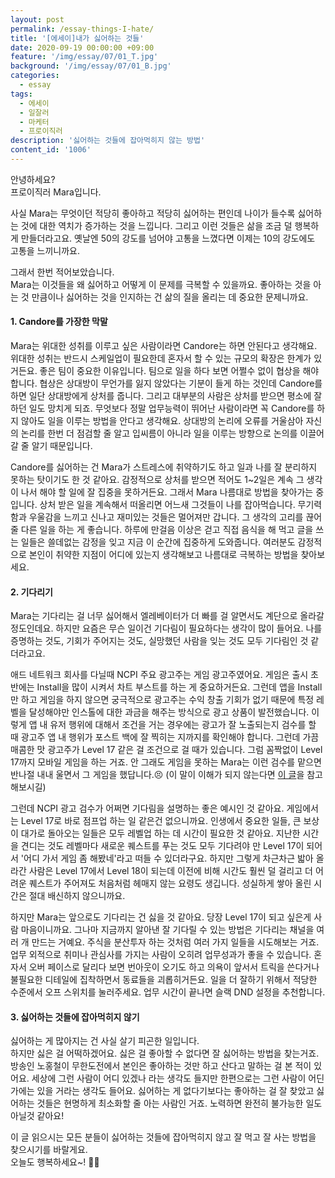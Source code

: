 ```yaml
---
layout: post
permalink: /essay-things-I-hate/
title: '[에세이]내가 싫어하는 것들'
date: 2020-09-19 00:00:00 +09:00
feature: '/img/essay/07/01_T.jpg'
background: '/img/essay/07/01_B.jpg'
categories:
  - essay
tags:
  - 에세이
  - 일잘러
  - 마케터
  - 프로이직러
description: '싫어하는 것들에 잡아먹히지 않는 방법'
content_id: '1006'
---
```


안녕하세요?<br>프로이직러 Mara입니다.

사실 Mara는 무엇이던 적당히 좋아하고 적당히 싫어하는 편인데 나이가 들수록 싫어하는 것에 대한 역치가 증가하는 것을 느낍니다. 그리고 이런 것들은 삶을 조금 덜 행복하게 만들더라고요. 옛날엔 50의 강도를 넘어야 고통을 느꼈다면 이제는 10의 강도에도 고통을 느끼니까요. <br>

그래서 한번 적어보았습니다. <br>
Mara는 이것들을 왜 싫어하고 어떻게 이 문제를 극복할 수 있을까요. 좋아하는 것을 아는 것 만큼이나 싫어하는 것을 인지하는 건 삶의 질을 올리는 데 중요한 문제니까요.

#### 1. Candore를 가장한 막말

Mara는 위대한 성취를 이루고 싶은 사람이라면 Candore는 하면 안된다고 생각해요. 위대한 성취는 반드시 스케일업이 필요한데 혼자서 할 수 있는 규모의 확장은 한계가 있거든요. 좋은 팀이 중요한 이유입니다. 팀으로 일을 하다 보면 어쩔수 없이 협상을 해야 합니다. 협상은 상대방이 무언가를 잃지 않았다는 기분이 들게 하는 것인데 Candore를 하면 일단 상대방에게 상처를 줍니다. 그리고 대부분의 사람은 상처를 받으면 평소에 잘하던 일도 망치게 되죠. 무엇보다 정말 업무능력이 뛰어난 사람이라면 꼭 Candore를 하지 않아도 일을 이루는 방법을 안다고 생각해요. 상대방의 논리에 오류를 거울삼아 자신의 논리를 한번 더 점검할 줄 알고 입씨름이 아니라 일을 이루는 방향으로 논의를 이끌어 갈 줄 알기 때문입니다. <br>

Candore를 싫어하는 건 Mara가 스트레스에 취약하기도 하고 일과 나를 잘 분리하지 못하는 탓이기도 한 것 같아요. 감정적으로 상처를 받으면 적어도 1~2일은 계속 그 생각이 나서 해야 할 일에 잘 집중을 못하거든요. 그래서 Mara 나름대로 방법을 찾아가는 중입니다. 상처 받은 일을 계속해서 떠올리면 어느새 그것들이 나를 잡아먹습니다. 무기력함과 우울감을 느끼고 신나고 재미있는 것들은 멀어져만 갑니다. 그 생각의 고리를 끊어줄 다른 일을 하는 게 좋습니다. 하루에 만걸음 이상은 걷고 직접 음식을 해 먹고 글을 쓰는 일들은 쓸데없는 감정을 잊고 지금 이 순간에 집중하게 도와줍니다. 여러분도 감정적으로 본인이 취약한 지점이 어디에 있는지 생각해보고 나름대로 극복하는 방법을 찾아보세요.

#### 2. 기다리기

Mara는 기다리는 걸 너무 싫어해서 엘레베이터가 더 빠를 걸 알면서도 계단으로 올라갈 정도인데요. 하지만 요즘은 무슨 일이건 기다림이 필요하다는 생각이 많이 들어요. 나를 증명하는 것도, 기회가 주어지는 것도, 실망했던 사람을 잊는 것도 모두 기다림인 것 같더라고요. <br>

애드 네트워크 회사를 다닐때 NCPI 주요 광고주는 게임 광고주였어요. 게임은 출시 초반에는 Install을 많이 시켜서 차트 부스트를 하는 게 중요하거든요. 그런데 앱을 Install만 하고 게임을 하지 않으면 궁극적으로 광고주는 수익 창출 기회가 없기 때문에 특정 레벨을 달성해야만 인스톨에 대한 과금을 해주는 방식으로 광고 상품이 발전했습니다. 이렇게 앱 내 유저 행위에 대해서 조건을 거는 경우에는 광고가 잘 노출되는지 검수를 할 때 광고주 앱 내 행위가 포스트 백에 잘 찍히는 지까지를 확인해야 합니다. 그런데 가끔 매콤한 맛 광고주가 Level 17 같은 걸 조건으로 걸 때가 있습니다. 그럼 꼼짝없이 Level 17까지 모바일 게임을 하는 거죠. 안 그래도 게임을 못하는 Mara는 이런 검수를 맡으면 반나절 내내 울면서 그 게임을 했답니다.😣 (이 말이 이해가 되지 않는다면 [이 글](https://mara.kim/marketing-cheat-key-2-publisher-attributiontool-Advertiser/)을 참고해보시길)<br>

그런데 NCPI 광고 검수가 어쩌면 기다림을 설명하는 좋은 예시인 것 같아요. 게임에서는 Level 17로 바로 점프업 하는 일 같은건 없으니까요. 인생에서 중요한 일들, 큰 보상이 대가로 돌아오는 일들은 모두 레벨업 하는 데 시간이 필요한 것 같아요. 지난한 시간을 견디는 것도 레벨마다 새로운 퀘스트를 푸는 것도 모두 기다려야 만 Level 17이 되어서 '어디 가서 게임 좀 해봤네'라고 떠들 수 있더라구요. 하지만 그렇게 차근차근 밟아 올라간 사람은 Level 17에서 Level 18이 되는데 이전에 비해 시간도 훨씬 덜 걸리고 더 어려운 퀘스트가 주어져도 처음처럼 헤매지 않는 요령도 생깁니다. 성실하게 쌓아 올린 시간은 절대 배신하지 않으니까요. <br>

하지만 Mara는 앞으로도 기다리는 건 싫을 것 같아요. 당장 Level 17이 되고 싶은게 사람 마음이니까요. 그나마 지금까지 알아낸 잘 기다릴 수 있는 방법은 기다리는 채널을 여러 개 만드는 거예요. 주식을 분산투자 하는 것처럼 여러 가지 일들을 시도해보는 거죠. 업무 외적으로 취미나 관심사를 가지는 사람이 오히려 업무성과가 좋을 수 있습니다. 혼자서 오버 페이스로 달리다 보면 번아웃이 오기도 하고 의욕이 앞서서 트릭을 쓴다거나 불필요한 디테일에 집착하면서 동료들을 괴롭히거든요. 일을 더 잘하기 위해서 적당한 수준에서 오프 스위치를 눌러주세요. 업무 시간이 끝나면 슬랙 DND 설정을 추천합니다.  

#### 3. 싫어하는 것들에 잡아먹히지 않기

싫어하는 게 많아지는 건 사실 살기 피곤한 일입니다.<br>하지만 싫은 걸 어떡하겠어요. 싫은 걸 좋아할 수 없다면 잘 싫어하는 방법을 찾는거죠. 방송인 노홍철이 무한도전에서 본인은 좋아하는 것만 하고 산다고 말하는 걸 본 적이 있어요. 세상에 그런 사람이 어디 있겠나 라는 생각도 들지만 한편으로는 그런 사람이 어딘가에는 있을 거라는 생각도 들어요. 싫어하는 게 없다기보다는 좋아하는 걸 잘 찾았고 싫어하는 것들은 현명하게 최소화할 줄 아는 사람인 거죠. 노력하면 완전히 불가능한 일도 아닐것 같아요!<br>

이 글 읽으시는 모든 분들이 싫어하는 것들에 잡아먹히지 않고 잘 먹고 잘 사는 방법을 찾으시기를 바랄게요. <br>
오늘도 행복하세요~! 🙋‍♀️
